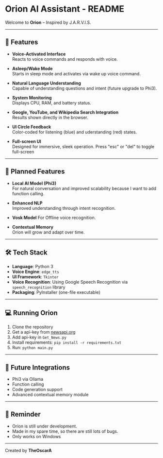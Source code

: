 # Orion AI Assistant - README

Welcome to **Orion** – Inspired by J.A.R.V.I.S.

---

## 🔧 Features

- **Voice-Activated Interface**  
  Reacts to voice commands and responds with voice.

- **Asleep/Wake Mode**  
  Starts in sleep mode and activates via wake up voice command.

- **Natural Language Understanding**  
  Capable of understanding questions and intent (future upgrade to Phi3).

- **System Monitoring**  
  Displays CPU, RAM, and battery status.

- **Google, YouTube, and Wikipedia Search Integration**  
  Results shown directly in the browser.

- **UI Circle Feedback**  
  Color-coded for listening (blue) and uderstanding (red) states.

- **Full-screen UI**  
  Designed for immersive, sleek operation.
  Press "esc" or "del" to toggle full-screen

---

## 🧠 Planned Features

- **Local AI Model (Phi3)**  
  For natural conversation and improved scalability because I want to add function calling.

- **Enhanced NLP**  
  Improved understanding through intent recognition.

- **Vosk Model**
  For Offline voice recognition.

- **Contextual Memory**  
  Orion will grow and adapt over time.

---

## 🛠️ Tech Stack

- **Language**: Python 3  
- **Voice Engine**: `edge_tts`  
- **UI Framework**: `Tkinter`  
- **Voice Recognition**: Using Google Speech Recognition via `speech_recognition` library
- **Packaging**: PyInstaller (one-file executable)

---

## 💻 Running Orion

1. Clone the repository  
2. Get a api-key from [newsapi.org](https://newsapi.org/)
3. Add api-key in `Get_News.py`
4. Install requirements: `pip install -r requirements.txt`  
5. Run: `python main.py`

---

## 🚀 Future Integrations

- Phi3 via Ollama
- Function calling
- Code generation support
- Advanced contextual memory module

---

## 🧠 Reminder

- Orion is still under development.
- Made in my spare time, so there are still lots of bugs.
- Only works on Windows

---

Created by **TheOscarA**
